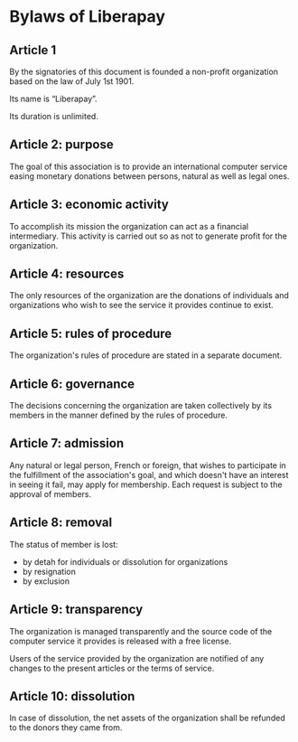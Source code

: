 # Bylaws of Liberapay

## Article 1

By the signatories of this document is founded a non-profit organization based on the law of July 1st 1901.

Its name is “Liberapay”.

Its duration is unlimited.

## Article 2: purpose

The goal of this association is to provide an international computer service easing monetary donations between persons, natural as well as legal ones.

## Article 3: economic activity

To accomplish its mission the organization can act as a financial intermediary. This activity is carried out so as not to generate profit for the organization.

## Article 4: resources

The only resources of the organization are the donations of individuals and organizations who wish to see the service it provides continue to exist.

## Article 5: rules of procedure

The organization's rules of procedure are stated in a separate document.

## Article 6: governance

The decisions concerning the organization are taken collectively by its members in the manner defined by the rules of procedure.

## Article 7: admission

Any natural or legal person, French or foreign, that wishes to participate in the fulfillment of the association's goal, and which doesn't have an interest in seeing it fail, may apply for membership. Each request is subject to the approval of members.

## Article 8: removal

The status of member is lost:

- by detah for individuals or dissolution for organizations
- by resignation
- by exclusion

## Article 9: transparency

The organization is managed transparently and the source code of the computer service it provides is released with a free license.

Users of the service provided by the organization are notified of any changes to the present articles or the terms of service.

## Article 10: dissolution

In case of dissolution, the net assets of the organization shall be refunded to the donors they came from.
